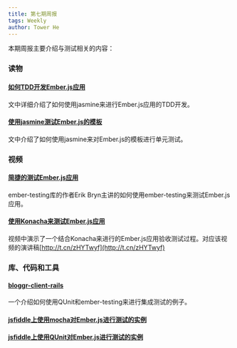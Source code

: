```yaml
---
title: 第七期周报
tags: Weekly
author: Tower He
---
```


本期周报主要介绍与测试相关的内容：

### 读物

#### [如何TDD开发Ember.js应用](http://t.cn/zHYYrSA)

文中详细介绍了如何使用jasmine来进行Ember.js应用的TDD开发。

#### [使用jasmine测试Ember.js的模板](http://t.cn/zHYTx8y)

文中介绍了如何使用jasmine来对Ember.js的模板进行单元测试。

### 视频

#### [简捷的测试Ember.js应用](http://t.cn/zHYYJeA)

ember-testing库的作者Erik Bryn主讲的如何使用ember-testing来测试Ember.js应用。

#### [使用Konacha来测试Ember.js应用](http://t.cn/zHYYkah)

视频中演示了一个结合Konacha来进行的Ember.js应用验收测试过程。对应该视频的演讲稿[http://t.cn/zHYTwyf](http://t.cn/zHYTwyf)

### 库、代码和工具

#### [bloggr-client-rails](http://t.cn/zHYYObo)

一个介绍如何使用QUnit和ember-testing来进行集成测试的例子。

#### [jsfiddle上使用mocha对Ember.js进行测试的实例](http://t.cn/zHYH6er)

#### [jsfiddle上使用QUnit对Ember.js进行测试的实例](http://t.cn/zHYHlEQ)
